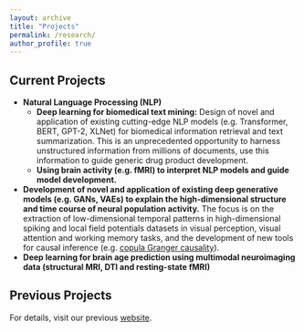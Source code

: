 ```yaml
---
layout: archive
title: "Projects"
permalink: /research/
author_profile: true
---
```

Current Projects
---
* **Natural Language Processing (NLP)**
  - **Deep learning for biomedical text mining:** Design of novel and application of existing cutting-edge NLP models (e.g. Transformer, BERT, GPT-2, XLNet) for biomedical information retrieval and text summarization. This is an unprecedented opportunity to harness unstructured information from millions of documents, use this information to guide generic drug product development.  
  - **Using brain activity (e.g. fMRI) to interpret NLP models and guide model development.** 
* **Development of novel and application of existing deep generative models (e.g. GANs, VAEs) to explain the high-dimensional structure and time course of neural population activity.** The focus is on the extraction of low-dimensional temporal patterns in high-dimensional spiking and local field potentials datasets in visual perception, visual attention and working memory tasks, and the development of new tools for causal inference (e.g. [copula Granger causality](https://liang-lab.org/software/)). 
* **Deep learning for brain age prediction using multimodal neuroimaging data (structural MRI, DTI and resting-state fMRI)**

Previous Projects
---
For details, visit our previous [website](http://www.biomed.drexel.edu/labs/liang/research.htm). 


